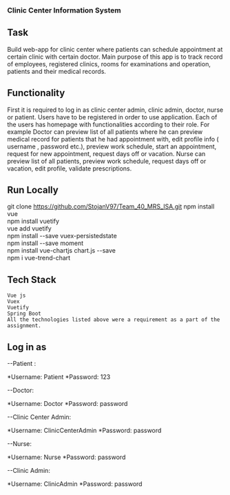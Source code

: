  ### Clinic Center Information System

## Task 
   Build web-app for clinic center where patients can schedule appointment at certain clinic 
   with certain doctor. Main purpose of this app is to track record of employees, registered clinics,        rooms for examinations and operation, patients and their medical        records.
## Functionality
  First it is required to log in as clinic center admin, clinic admin, doctor, nurse or patient. Users have to be registered in order to use application. Each of the users has     homepage with functionalities according to their role. For example Doctor can preview list of all patients where he can preview medical record for patients that he had appointment with, edit profile info ( username , password etc.), preview work schedule, start an appointment, request for new appointment, request days off or vacation. Nurse can preview list of all patients, preview work schedule, request days off or vacation, edit profile, validate prescriptions.
   
## Run Locally
   git clone https://github.com/StojanV97/Team_40_MRS_ISA.git
   npm install vue   
   npm install vuetify    
   vue add vuetify    
   npm install --save vuex-persistedstate  
   npm install --save moment   
   npm install vue-chartjs chart.js --save    
   npm i vue-trend-chart
   
## Tech Stack
    Vue js 
    Vuex
    Vuetify 
    Spring Boot 
    All the technologies listed above were a requirement as a part of the assignment.

## Log in as 

--Patient : 

  *Username: Patient
  *Password: 123
  
--Doctor:

  *Username: Doctor
  *Password: password
  
--Clinic Center Admin:

  *Username: ClinicCenterAdmin 
  *Password: password
  
--Nurse:

  *Username: Nurse
  *Password: password
  
--Clinic Admin:

  *Username: ClinicAdmin
  *Password: password
  

